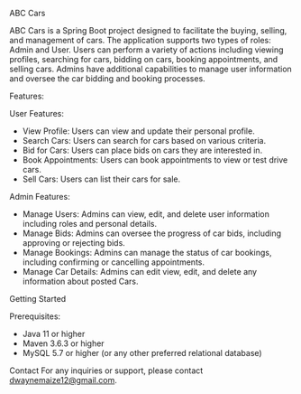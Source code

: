 
ABC Cars

ABC Cars is a Spring Boot project designed to facilitate the buying, selling, and management of cars. The application supports two types of roles: Admin and User. 
Users can perform a variety of actions including viewing profiles, searching for cars, bidding on cars, booking appointments, and selling cars. 
Admins have additional capabilities to manage user information and oversee the car bidding and booking processes.

Features:

User Features:
 - View Profile: Users can view and update their personal profile.
 - Search Cars: Users can search for cars based on various criteria.
 - Bid for Cars: Users can place bids on cars they are interested in.
 - Book Appointments: Users can book appointments to view or test drive cars.
 - Sell Cars: Users can list their cars for sale.

Admin Features:
 - Manage Users: Admins can view, edit, and delete user information including roles and personal details.
 - Manage Bids: Admins can oversee the progress of car bids, including approving or rejecting bids.
 - Manage Bookings: Admins can manage the status of car bookings, including confirming or cancelling appointments.
 - Manage Car Details: Admins can edit view, edit, and delete any information about posted Cars.

Getting Started

  Prerequisites:
   - Java 11 or higher
   - Maven 3.6.3 or higher
   - MySQL 5.7 or higher (or any other preferred relational database)

  
Contact
For any inquiries or support, please contact dwaynemaize12@gmail.com.
